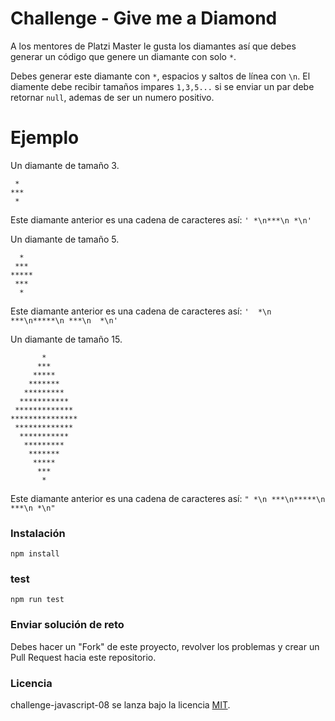 # Challenge - Give me a Diamond

A los mentores de Platzi Master le gusta los diamantes así que debes generar un código que genere un diamante con solo `*`.

Debes generar este diamante con `*`, espacios y saltos de línea con `\n`. El diamente debe recibir tamaños impares `1,3,5...` si se enviar un par debe retornar `null`, ademas de ser un numero positivo.


# Ejemplo

Un diamante de tamaño 3.

```
 *
***
 *

```

Este diamante anterior es una cadena de caracteres así: `' *\n***\n *\n'`

Un diamante de tamaño 5.

```
  *
 ***
*****
 ***
  *

```

Este diamante anterior es una cadena de caracteres así: `'  *\n ***\n*****\n ***\n  *\n'`

Un diamante de tamaño 15.

```
       *
      ***
     *****
    *******
   *********
  ***********
 *************
***************
 *************
  ***********
   *********
    *******
     *****
      ***
       *

```

Este diamante anterior es una cadena de caracteres así: `" *\n ***\n*****\n ***\n *\n"`

### Instalación
```
npm install
```

### test
```
npm run test
```

### Enviar solución de reto
Debes hacer un "Fork" de este proyecto, revolver los problemas y crear un Pull Request hacia este repositorio.

### Licencia
challenge-javascript-08 se lanza bajo la licencia [MIT](https://opensource.org/licenses/MIT).